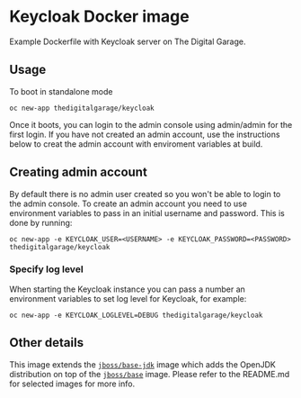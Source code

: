 # Keycloak Docker image

Example Dockerfile with Keycloak server on The Digital Garage.

## Usage

To boot in standalone mode

    oc new-app thedigitalgarage/keycloak

Once it boots, you can login to the admin console using admin/admin for the first login. If you have not created an admin account, use the instructions below to creat the admin account with enviroment variables at build.

## Creating admin account

By default there is no admin user created so you won't be able to login to the admin console. To create an admin account you need to use environment variables to pass in an initial username and password. This is done by running:

    oc new-app -e KEYCLOAK_USER=<USERNAME> -e KEYCLOAK_PASSWORD=<PASSWORD> thedigitalgarage/keycloak

### Specify log level

When starting the Keycloak instance you can pass a number an environment variables to set log level for Keycloak, for example:

    oc new-app -e KEYCLOAK_LOGLEVEL=DEBUG thedigitalgarage/keycloak

## Other details

This image extends the [`jboss/base-jdk`](https://github.com/JBoss-Dockerfiles/base-jdk) image which adds the OpenJDK distribution on top of the [`jboss/base`](https://github.com/JBoss-Dockerfiles/base) image. Please refer to the README.md for selected images for more info.
